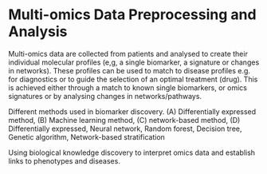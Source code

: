 # Multi-omics Data Preprocessing and Analysis

Multi-omics data are collected from patients and analysed to create their individual molecular profiles (e,g, a single biomarker, a signature or changes in networks).
These profiles can be used to match to disease profiles e.g. for diagnostics or to guide the selection of an optimal treatment (drug).
This is achieved either through a match to known single biomarkers, or omics signatures or by analysing changes in networks/pathways.

Different methods used in biomarker discovery. 
(A) Differentially expressed method, 
(B) Machine learning method, 
(C) network-based method, 
(D) Differentially expressed, Neural network, Random forest, Decision tree, Genetic algorithm, Network-based stratification

Using biological knowledge discovery to interpret omics data and establish links to phenotypes and diseases.
